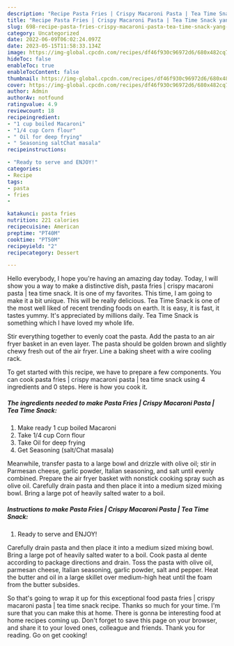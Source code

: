 ```yaml
---
description: "Recipe Pasta Fries | Crispy Macaroni Pasta | Tea Time Snack yang Very Delicious}"
title: "Recipe Pasta Fries | Crispy Macaroni Pasta | Tea Time Snack yang Very Delicious}"
slug: 698-recipe-pasta-fries-crispy-macaroni-pasta-tea-time-snack-yang-very-delicious
category: Uncategorized
date: 2022-06-09T06:02:24.097Z
date: 2023-05-15T11:58:33.134Z
image: https://img-global.cpcdn.com/recipes/df46f930c96972d6/680x482cq70/pasta-fries-crispy-macaroni-pasta-tea-time-snack-recipe-main-photo.jpg
hideToc: false
enableToc: true
enableTocContent: false
thumbnail: https://img-global.cpcdn.com/recipes/df46f930c96972d6/680x482cq70/pasta-fries-crispy-macaroni-pasta-tea-time-snack-recipe-main-photo.jpg
cover: https://img-global.cpcdn.com/recipes/df46f930c96972d6/680x482cq70/pasta-fries-crispy-macaroni-pasta-tea-time-snack-recipe-main-photo.jpg
author: Admin
authorAv: notfound
ratingvalue: 4.9
reviewcount: 18
recipeingredient:
- "1 cup boiled Macaroni"
- "1/4 cup Corn flour"
- " Oil for deep frying"
- " Seasoning saltChat masala"
recipeinstructions:

- "Ready to serve and ENJOY!"
categories:
- Recipe
tags:
- pasta
- fries
- 

katakunci: pasta fries  
nutrition: 221 calories
recipecuisine: American
preptime: "PT40M"
cooktime: "PT50M"
recipeyield: "2"
recipecategory: Dessert

---
```



Hello everybody, I hope you're having an amazing day today. Today, I will show you a way to make a distinctive dish, pasta fries | crispy macaroni pasta | tea time snack. It is one of my favorites. This time, I am going to make it a bit unique. This will be really delicious.
 Tea Time Snack is one of the most well liked of recent trending foods on earth. It is easy, it is fast, it tastes yummy. It's appreciated by millions daily.  Tea Time Snack is something which I have loved my whole life.

Stir everything together to evenly coat the pasta. Add the pasta to an air fryer basket in an even layer. The pasta should be golden brown and slightly chewy fresh out of the air fryer. Line a baking sheet with a wire cooling rack.


To get started with this recipe, we have to prepare a few components. You can cook pasta fries | crispy macaroni pasta | tea time snack using 4 ingredients and 0 steps. Here is how you cook it.

<!--inarticleads1-->

##### The ingredients needed to make Pasta Fries | Crispy Macaroni Pasta | Tea Time Snack:

1. Make ready 1 cup boiled Macaroni
1. Take 1/4 cup Corn flour
1. Take  Oil for deep frying
1. Get  Seasoning (salt/Chat masala)


Meanwhile, transfer pasta to a large bowl and drizzle with olive oil; stir in Parmesan cheese, garlic powder, Italian seasoning, and salt until evenly combined. Prepare the air fryer basket with nonstick cooking spray such as olive oil. Carefully drain pasta and then place it into a medium sized mixing bowl. Bring a large pot of heavily salted water to a boil. 

<!--inarticleads2-->

##### Instructions to make Pasta Fries | Crispy Macaroni Pasta | Tea Time Snack:


1. Ready to serve and ENJOY!

Carefully drain pasta and then place it into a medium sized mixing bowl. Bring a large pot of heavily salted water to a boil. Cook pasta al dente according to package directions and drain. Toss the pasta with olive oil, parmesan cheese, Italian seasoning, garlic powder, salt and pepper. Heat the butter and oil in a large skillet over medium-high heat until the foam from the butter subsides. 

So that's going to wrap it up for this exceptional food pasta fries | crispy macaroni pasta | tea time snack recipe. Thanks so much for your time. I'm sure that you can make this at home. There is gonna be interesting food at home recipes coming up. Don't forget to save this page on your browser, and share it to your loved ones, colleague and friends. Thank you for reading. Go on get cooking!
